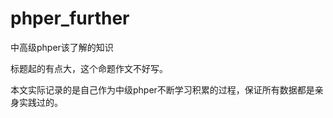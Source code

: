 # phper_further
中高级phper该了解的知识

   标题起的有点大，这个命题作文不好写。
   
   本文实际记录的是自己作为中级phper不断学习积累的过程，保证所有数据都是亲身实践过的。